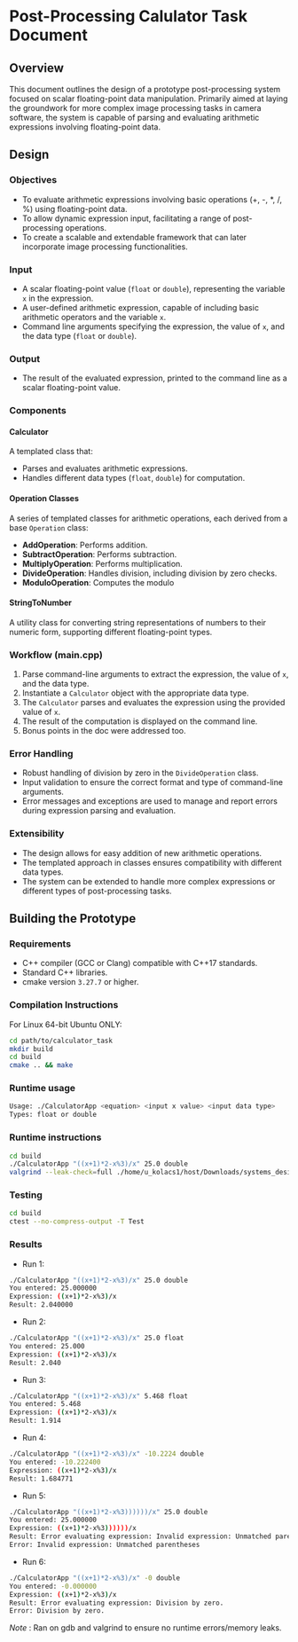 # Post-Processing Calulator Task Document

## Overview

This document outlines the design of a prototype post-processing system focused on scalar floating-point data manipulation. Primarily aimed at laying the groundwork for more complex image processing tasks in camera software, the system is capable of parsing and evaluating arithmetic expressions involving floating-point data.

## Design

### Objectives

- To evaluate arithmetic expressions involving basic operations (+, -, *, /, %) using floating-point data.
- To allow dynamic expression input, facilitating a range of post-processing operations.
- To create a scalable and extendable framework that can later incorporate image processing functionalities.

### Input

- A scalar floating-point value (`float` or `double`), representing the variable `x` in the expression.
- A user-defined arithmetic expression, capable of including basic arithmetic operators and the variable `x`.
- Command line arguments specifying the expression, the value of `x`, and the data type (`float` or `double`).

### Output

- The result of the evaluated expression, printed to the command line as a scalar floating-point value.

### Components

#### Calculator

A templated class that:

- Parses and evaluates arithmetic expressions.
- Handles different data types (`float`, `double`) for computation.

#### Operation Classes

A series of templated classes for arithmetic operations, each derived from a base `Operation` class:

- **AddOperation**: Performs addition.
- **SubtractOperation**: Performs subtraction.
- **MultiplyOperation**: Performs multiplication.
- **DivideOperation**: Handles division, including division by zero checks.
- **ModuloOperation**: Computes the modulo

#### StringToNumber

A utility class for converting string representations of numbers to their numeric form, supporting different floating-point types.

### Workflow (main.cpp)

1. Parse command-line arguments to extract the expression, the value of `x`, and the data type.
2. Instantiate a `Calculator` object with the appropriate data type.
3. The `Calculator` parses and evaluates the expression using the provided value of `x`.
4. The result of the computation is displayed on the command line.
5. Bonus points in the doc were addressed too.

### Error Handling

- Robust handling of division by zero in the `DivideOperation` class.
- Input validation to ensure the correct format and type of command-line arguments.
- Error messages and exceptions are used to manage and report errors during expression parsing and evaluation.

### Extensibility

- The design allows for easy addition of new arithmetic operations.
- The templated approach in classes ensures compatibility with different data types.
- The system can be extended to handle more complex expressions or different types of post-processing tasks.

## Building the Prototype

### Requirements

- C++ compiler (GCC or Clang) compatible with C++17 standards.
- Standard C++ libraries.
- cmake version `3.27.7` or higher.

### Compilation Instructions

For Linux 64-bit Ubuntu ONLY:

```bash
cd path/to/calculator_task
mkdir build
cd build
cmake .. && make
```
### Runtime usage
```bash
Usage: ./CalculatorApp <equation> <input x value> <input data type>
Types: float or double
```

### Runtime instructions
```bash
cd build
./CalculatorApp "((x+1)*2-x%3)/x" 25.0 double
valgrind --leak-check=full ./home/u_kolacs1/host/Downloads/systems_design/build/CalculatorApp "((x+1)*2-x%3)/x" 25.0 double
```
### Testing
```bash
cd build
ctest --no-compress-output -T Test
```

### Results
* Run 1:
```bash
./CalculatorApp "((x+1)*2-x%3)/x" 25.0 double
You entered: 25.000000
Expression: ((x+1)*2-x%3)/x
Result: 2.040000
```

* Run 2:
```bash
./CalculatorApp "((x+1)*2-x%3)/x" 25.0 float  
You entered: 25.000
Expression: ((x+1)*2-x%3)/x
Result: 2.040
```

* Run 3:
```bash
./CalculatorApp "((x+1)*2-x%3)/x" 5.468 float
You entered: 5.468
Expression: ((x+1)*2-x%3)/x
Result: 1.914
```

* Run 4:
```bash
./CalculatorApp "((x+1)*2-x%3)/x" -10.2224 double
You entered: -10.222400
Expression: ((x+1)*2-x%3)/x
Result: 1.684771
```

* Run 5:
```bash
./CalculatorApp "((x+1)*2-x%3))))))/x" 25.0 double
You entered: 25.000000
Expression: ((x+1)*2-x%3))))))/x
Result: Error evaluating expression: Invalid expression: Unmatched parentheses
Error: Invalid expression: Unmatched parentheses
```

* Run 6:
```bash
./CalculatorApp "((x+1)*2-x%3)/x" -0 double
You entered: -0.000000
Expression: ((x+1)*2-x%3)/x
Result: Error evaluating expression: Division by zero.
Error: Division by zero.
```

*Note* : Ran on gdb and valgrind to ensure no runtime errors/memory leaks.
